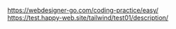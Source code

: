 https://webdesigner-go.com/coding-practice/easy/  
https://test.happy-web.site/tailwind/test01/description/
